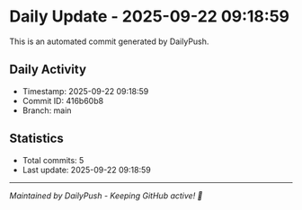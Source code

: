 # Daily Update - 2025-09-22 09:18:59

This is an automated commit generated by DailyPush.

## Daily Activity
- Timestamp: 2025-09-22 09:18:59
- Commit ID: 416b60b8
- Branch: main

## Statistics
- Total commits: 5
- Last update: 2025-09-22 09:18:59

---
*Maintained by DailyPush - Keeping GitHub active! 🚀*
